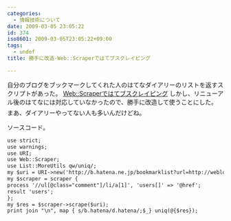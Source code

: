 ```yaml
---
categories:
  - 情報技術について
date: 2009-03-05 23:05:22
id: 374
iso8601: 2009-03-05T23:05:22+09:00
tags:
  - undef
title: 勝手に改造-Web::Scraperではてブスクレイピング

---
```


自分のブログをブックマークしてくれた人のはてなダイアリーのリストを返すスクリプトがあった。
<a href="http://blog.kzfmix.com/entry/1221220037">Web::Scraperではてブスクレイピング</a>
しかし、リニューアル後のはてなには対応していなかったので、勝手に改造して使うことにした。
&#133;まあ、ダイアリーやってない人も多いんだけどね。


ソースコード。
```default
use strict;
use warnings;
use URI;
use Web::Scraper;
use List::MoreUtils qw/uniq/;
my $uri = URI->new('http://b.hatena.ne.jp/bookmarklist?url=http://weblog.nqou.net');
my $scraper = scraper {
process '//ul[@class="comment"]/li/a[1]', 'users[]' => '@href';
result 'users';
};
my $res = $scraper->scrape($uri);
print join "\n", map { s/b.hatena/d.hatena/;$_} uniq(@{$res});
```
    	